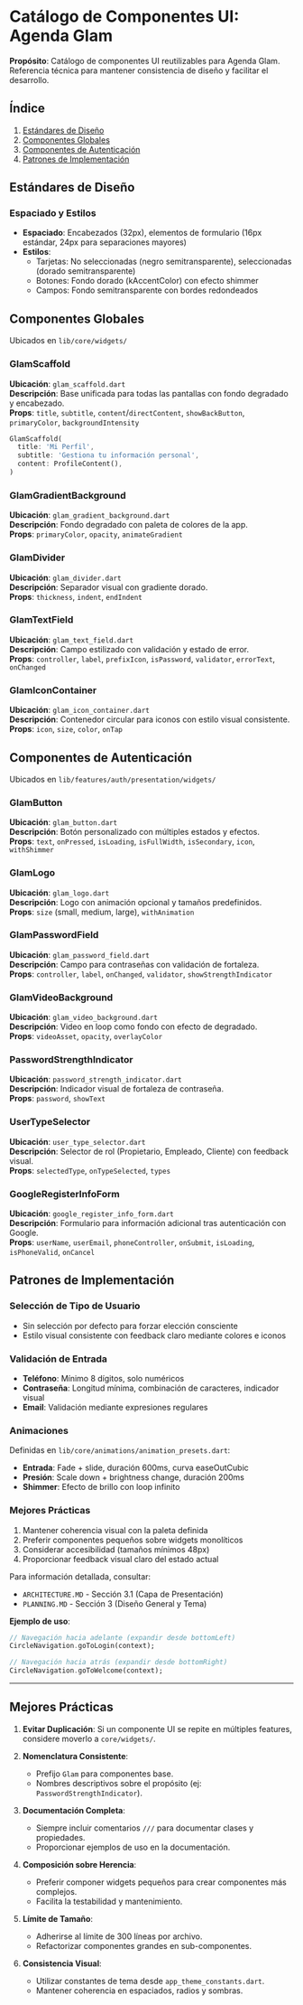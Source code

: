# Catálogo de Componentes UI: Agenda Glam

**Propósito**: Catálogo de componentes UI reutilizables para Agenda Glam. Referencia técnica para mantener consistencia de diseño y facilitar el desarrollo.

## Índice
1. [Estándares de Diseño](#estándares-de-diseño)
2. [Componentes Globales](#componentes-globales)
3. [Componentes de Autenticación](#componentes-de-autenticación)
4. [Patrones de Implementación](#patrones-de-implementación)

## Estándares de Diseño

### Espaciado y Estilos
- **Espaciado**: Encabezados (32px), elementos de formulario (16px estándar, 24px para separaciones mayores)
- **Estilos**: 
  - Tarjetas: No seleccionadas (negro semitransparente), seleccionadas (dorado semitransparente)
  - Botones: Fondo dorado (kAccentColor) con efecto shimmer
  - Campos: Fondo semitransparente con bordes redondeados

## Componentes Globales
Ubicados en `lib/core/widgets/`

### GlamScaffold
**Ubicación**: `glam_scaffold.dart`  
**Descripción**: Base unificada para todas las pantallas con fondo degradado y encabezado.  
**Props**: `title`, `subtitle`, `content`/`directContent`, `showBackButton`, `primaryColor`, `backgroundIntensity`

```dart
GlamScaffold(
  title: 'Mi Perfil',
  subtitle: 'Gestiona tu información personal',
  content: ProfileContent(),
)
```

### GlamGradientBackground
**Ubicación**: `glam_gradient_background.dart`  
**Descripción**: Fondo degradado con paleta de colores de la app.  
**Props**: `primaryColor`, `opacity`, `animateGradient`

### GlamDivider
**Ubicación**: `glam_divider.dart`  
**Descripción**: Separador visual con gradiente dorado.  
**Props**: `thickness`, `indent`, `endIndent`

### GlamTextField
**Ubicación**: `glam_text_field.dart`  
**Descripción**: Campo estilizado con validación y estado de error.  
**Props**: `controller`, `label`, `prefixIcon`, `isPassword`, `validator`, `errorText`, `onChanged`

### GlamIconContainer
**Ubicación**: `glam_icon_container.dart`  
**Descripción**: Contenedor circular para iconos con estilo visual consistente.  
**Props**: `icon`, `size`, `color`, `onTap`

## Componentes de Autenticación
Ubicados en `lib/features/auth/presentation/widgets/`

### GlamButton
**Ubicación**: `glam_button.dart`  
**Descripción**: Botón personalizado con múltiples estados y efectos.  
**Props**: `text`, `onPressed`, `isLoading`, `isFullWidth`, `isSecondary`, `icon`, `withShimmer`

### GlamLogo
**Ubicación**: `glam_logo.dart`  
**Descripción**: Logo con animación opcional y tamaños predefinidos.  
**Props**: `size` (small, medium, large), `withAnimation`

### GlamPasswordField
**Ubicación**: `glam_password_field.dart`  
**Descripción**: Campo para contraseñas con validación de fortaleza.  
**Props**: `controller`, `label`, `onChanged`, `validator`, `showStrengthIndicator`

### GlamVideoBackground
**Ubicación**: `glam_video_background.dart`  
**Descripción**: Video en loop como fondo con efecto de degradado.  
**Props**: `videoAsset`, `opacity`, `overlayColor`

### PasswordStrengthIndicator
**Ubicación**: `password_strength_indicator.dart`  
**Descripción**: Indicador visual de fortaleza de contraseña.  
**Props**: `password`, `showText`

### UserTypeSelector
**Ubicación**: `user_type_selector.dart`  
**Descripción**: Selector de rol (Propietario, Empleado, Cliente) con feedback visual.  
**Props**: `selectedType`, `onTypeSelected`, `types`

### GoogleRegisterInfoForm
**Ubicación**: `google_register_info_form.dart`  
**Descripción**: Formulario para información adicional tras autenticación con Google.  
**Props**: `userName`, `userEmail`, `phoneController`, `onSubmit`, `isLoading`, `isPhoneValid`, `onCancel`

## Patrones de Implementación

### Selección de Tipo de Usuario
- Sin selección por defecto para forzar elección consciente
- Estilo visual consistente con feedback claro mediante colores e iconos

### Validación de Entrada
- **Teléfono**: Mínimo 8 dígitos, solo numéricos
- **Contraseña**: Longitud mínima, combinación de caracteres, indicador visual
- **Email**: Validación mediante expresiones regulares

### Animaciones
Definidas en `lib/core/animations/animation_presets.dart`:
- **Entrada**: Fade + slide, duración 600ms, curva easeOutCubic
- **Presión**: Scale down + brightness change, duración 200ms
- **Shimmer**: Efecto de brillo con loop infinito

### Mejores Prácticas
1. Mantener coherencia visual con la paleta definida
2. Preferir componentes pequeños sobre widgets monolíticos
3. Considerar accesibilidad (tamaños mínimos 48px)
4. Proporcionar feedback visual claro del estado actual

Para información detallada, consultar:
- `ARCHITECTURE.MD` - Sección 3.1 (Capa de Presentación)
- `PLANNING.MD` - Sección 3 (Diseño General y Tema)

**Ejemplo de uso**:
```dart
// Navegación hacia adelante (expandir desde bottomLeft)
CircleNavigation.goToLogin(context);

// Navegación hacia atrás (expandir desde bottomRight)
CircleNavigation.goToWelcome(context);
```

---

## Mejores Prácticas

1. **Evitar Duplicación**: Si un componente UI se repite en múltiples features, considere moverlo a `core/widgets/`.

2. **Nomenclatura Consistente**: 
   - Prefijo `Glam` para componentes base.
   - Nombres descriptivos sobre el propósito (ej: `PasswordStrengthIndicator`).

3. **Documentación Completa**:
   - Siempre incluir comentarios `///` para documentar clases y propiedades.
   - Proporcionar ejemplos de uso en la documentación.

4. **Composición sobre Herencia**:
   - Preferir componer widgets pequeños para crear componentes más complejos.
   - Facilita la testabilidad y mantenimiento.

5. **Límite de Tamaño**:
   - Adherirse al límite de 300 líneas por archivo.
   - Refactorizar componentes grandes en sub-componentes.

6. **Consistencia Visual**:
   - Utilizar constantes de tema desde `app_theme_constants.dart`.
   - Mantener coherencia en espaciados, radios y sombras.
